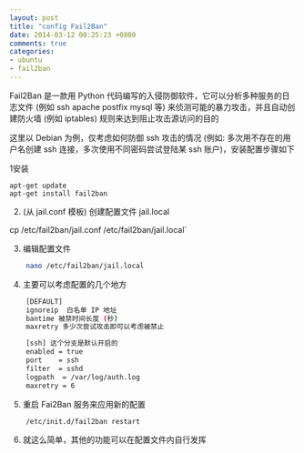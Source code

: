 ```yaml
---
layout: post
title: "config Fail2Ban"
date: 2014-03-12 00:25:23 +0800
comments: true
categories: 
- ubuntu
- fail2ban
---
```

Fail2Ban 是一款用 Python 代码编写的入侵防御软件，它可以分析多种服务的日志文件 (例如 ssh apache postfix mysql 等) 来侦测可能的暴力攻击，并且自动创建防火墙 (例如 iptables) 规则来达到阻止攻击源访问的目的

这里以 Debian 为例，仅考虑如何防御 ssh 攻击的情况 (例如: 多次用不存在的用户名创建 ssh 连接，多次使用不同密码尝试登陆某 ssh 账户)，安装配置步骤如下

1安装

	apt-get update
	apt-get install fail2ban

2. (从 jail.conf 模板) 创建配置文件 jail.local

cp /etc/fail2ban/jail.conf /etc/fail2ban/jail.local`


3. 编辑配置文件
``` bash
	nano /etc/fail2ban/jail.local
```

4. 主要可以考虑配置的几个地方
``` bash
	[DEFAULT]
	ignoreip  白名单 IP 地址
	bantime 被禁时间长度 (秒)
	maxretry 多少次尝试攻击即可以考虑被禁止

	[ssh] 这个分支是默认开启的
	enabled = true
	port    = ssh
	filter  = sshd
	logpath  = /var/log/auth.log
	maxretry = 6
```
5. 重启 Fai2Ban 服务来应用新的配置

``` bash
	/etc/init.d/fail2ban restart
```

6. 就这么简单，其他的功能可以在配置文件内自行发挥